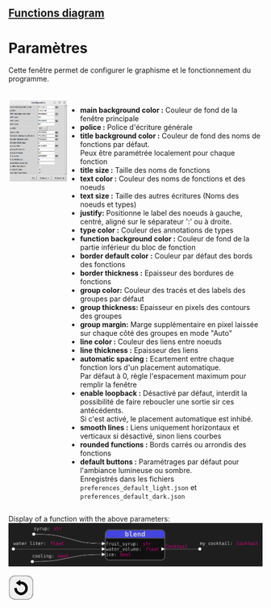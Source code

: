 ## [Functions diagram](../README_fr.md)
# Paramètres

Cette fenêtre permet de configurer le graphisme et le fonctionnement du programme.

<br>
<div style="display:table">
  <div style="display:table-cell; vertical-align:top;">
    <img src="assets/window_settings.png">
  </div>
    <div style="display:table-cell; vertical-align:top;">
    <ul>
      <li><b>main background color :</b>  Couleur de fond de la fenêtre principale</li>
      <li><b>police :</b> Police d'écriture générale</li>
      <li><b>title background color :</b> Couleur de fond des noms de fonctions par défaut.<br>Peux être paramétrée localement pour chaque fonction</li>
      <li><b>title size :</b> Taille des noms de fonctions</li>
      <li><b>text color :</b> Couleur des noms de fonctions et des noeuds</li>
      <li><b>text size :</b> Taille des autres écritures (Noms des noeuds et types)</li>
      <li><b>justify:</b> Positionne le label des noeuds à gauche, centré, aligné sur le séparateur ':' ou à droite.</li>
      <li><b>type color :</b> Couleur des annotations de types</li>
      <li><b>function background color :</b> Couleur de fond de la partie inférieur du bloc de fonction</li>
      <li><b>border default color :</b> Couleur par défaut des bords des fonctions</li>
      <li><b>border thickness :</b> Epaisseur des bordures de fonctions</li>
      <li><b>group color:</b> Couleur des tracés et des labels des groupes par défaut</li>
      <li><b>group thickness:</b> Epaisseur en pixels des contours des groupes</li>
      <li><b>group margin:</b> Marge supplémentaire en pixel laissée sur chaque côté des groupes en mode "Auto"</li>
      <li><b>line color :</b> Couleur des liens entre noeuds</li>
      <li><b>line thickness :</b> Epaisseur des liens</li>
      <li><b>automatic spacing :</b> Ecartement entre chaque fonction lors d'un placement automatique.<br>Par défaut à 0, règle l'espacement maximum pour remplir la fenêtre</li>
      <li><b>enable loopback :</b> Désactivé par défaut, interdit la possibilité de faire reboucler une sortie sir ces antécédents.<br>Si c'est activé, le placement automatique est inhibé.</li>
      <li><b>smooth lines :</b> Liens uniquement horizontaux et verticaux si désactivé, sinon liens courbes</li>
      <li><b>rounded functions :</b> Bords carrés ou arrondis des fonctions</li>
      <li><b>default buttons :</b> Paramétrages par défaut pour l'ambiance lumineuse ou sombre.<br>Enregistrés dans les fichiers <code>preferences_default_light.json</code> et <code>preferences_default_dark.json</code></li>
    </ul>  
  </div>
</div>

Display of a function with the above parameters:
![result](assets/window_settings_function_example.svg)

[![back](assets/back.png)](../README_fr.md)
